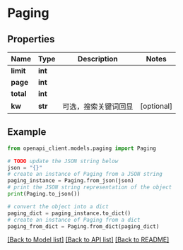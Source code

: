 # Paging


## Properties

Name | Type | Description | Notes
------------ | ------------- | ------------- | -------------
**limit** | **int** |  | 
**page** | **int** |  | 
**total** | **int** |  | 
**kw** | **str** | 可选，搜索关键词回显 | [optional] 

## Example

```python
from openapi_client.models.paging import Paging

# TODO update the JSON string below
json = "{}"
# create an instance of Paging from a JSON string
paging_instance = Paging.from_json(json)
# print the JSON string representation of the object
print(Paging.to_json())

# convert the object into a dict
paging_dict = paging_instance.to_dict()
# create an instance of Paging from a dict
paging_from_dict = Paging.from_dict(paging_dict)
```
[[Back to Model list]](../README.md#documentation-for-models) [[Back to API list]](../README.md#documentation-for-api-endpoints) [[Back to README]](../README.md)


